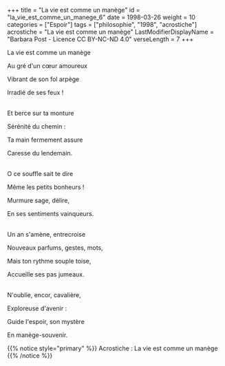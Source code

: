 +++
title = "La vie est comme un manège"
id = "la_vie_est_comme_un_manege_6"
date = 1998-03-26
weight = 10
categories = ["Espoir"]
tags = ["philosophie", "1998", "acrostiche"]
acrostiche = "La vie est comme un manège"
LastModifierDisplayName = "Barbara Post - Licence CC BY-NC-ND 4.0"
verseLength = 7
+++

La vie est comme un manège

Au gré d'un cœur amoureux

Vibrant de son fol arpège

Irradié de ses feux !

 \
Et berce sur ta monture

Sérénité du chemin :

Ta main fermement assure

Caresse du lendemain.

 \
O ce souffle sait te dire

Même les petits bonheurs !

Murmure sage, délire,

En ses sentiments vainqueurs.

 \
Un an s'amène, entrecroise

Nouveaux parfums, gestes, mots,

Mais ton rythme souple toise,

Accueille ses pas jumeaux.

 \
N'oublie, encor, cavalière,

Exploreuse d'avenir :

Guide l'espoir, son mystère

En manège-souvenir.

{{% notice style="primary" %}}
Acrostiche : La vie est comme un manège
{{% /notice %}}
